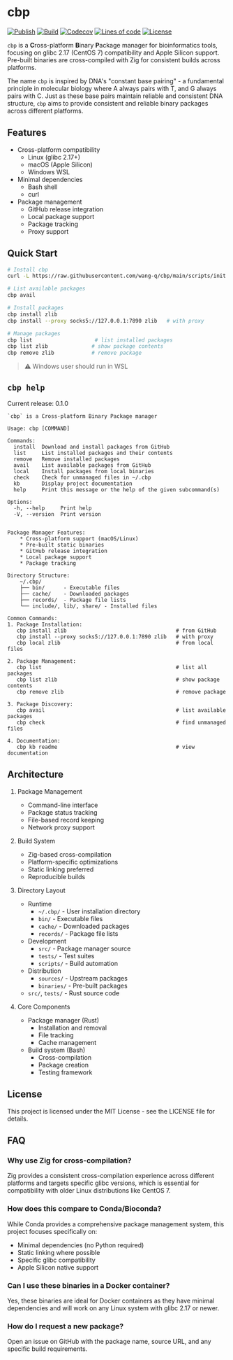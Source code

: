 # cbp

[![Publish](https://github.com/wang-q/cbp/actions/workflows/publish.yml/badge.svg)](https://github.com/wang-q/cbp/actions)
[![Build](https://github.com/wang-q/cbp/actions/workflows/build.yml/badge.svg)](https://github.com/wang-q/cbp/actions)
[![Codecov](https://img.shields.io/codecov/c/github/wang-q/cbp/main.svg)](https://codecov.io/github/wang-q/cbp?branch=main)
[![Lines of code](https://www.aschey.tech/tokei/github/wang-q/cbp)](https://github.com//wang-q/cbp)
[![License](https://img.shields.io/github/license/wang-q/builds)](https://github.com/wang-q/builds/blob/main/LICENSE)

`cbp` is a **C**ross-platform **B**inary **P**ackage manager for bioinformatics tools, focusing on
glibc 2.17 (CentOS 7) compatibility and Apple Silicon support. Pre-built binaries are cross-compiled
with Zig for consistent builds across platforms.

The name `cbp` is inspired by DNA's "constant base pairing" - a fundamental principle in molecular
biology where A always pairs with T, and G always pairs with C. Just as these base pairs maintain
reliable and consistent DNA structure, `cbp` aims to provide consistent and reliable binary packages
across different platforms.

## Features

* Cross-platform compatibility
  - Linux (glibc 2.17+)
  - macOS (Apple Silicon)
  - Windows WSL
* Minimal dependencies
  - Bash shell
  - curl
* Package management
  - GitHub release integration
  - Local package support
  - Package tracking
  - Proxy support

## Quick Start

```bash
# Install cbp
curl -L https://raw.githubusercontent.com/wang-q/cbp/main/scripts/init.sh | bash

# List available packages
cbp avail

# Install packages
cbp install zlib
cbp install --proxy socks5://127.0.0.1:7890 zlib   # with proxy

# Manage packages
cbp list                    # list installed packages
cbp list zlib              # show package contents
cbp remove zlib            # remove package
```

> ⚠️ Windows user should run in WSL

## `cbp help`

Current release: 0.1.0

```text
`cbp` is a Cross-platform Binary Package manager

Usage: cbp [COMMAND]

Commands:
  install  Download and install packages from GitHub
  list     List installed packages and their contents
  remove   Remove installed packages
  avail    List available packages from GitHub
  local    Install packages from local binaries
  check    Check for unmanaged files in ~/.cbp
  kb       Display project documentation
  help     Print this message or the help of the given subcommand(s)

Options:
  -h, --help     Print help
  -V, --version  Print version


Package Manager Features:
    * Cross-platform support (macOS/Linux)
    * Pre-built static binaries
    * GitHub release integration
    * Local package support
    * Package tracking

Directory Structure:
    ~/.cbp/
    ├── bin/      - Executable files
    ├── cache/    - Downloaded packages
    ├── records/  - Package file lists
    └── include/, lib/, share/ - Installed files

Common Commands:
1. Package Installation:
   cbp install zlib                                   # from GitHub
   cbp install --proxy socks5://127.0.0.1:7890 zlib   # with proxy
   cbp local zlib                                     # from local files

2. Package Management:
   cbp list                                           # list all packages
   cbp list zlib                                      # show package contents
   cbp remove zlib                                    # remove package

3. Package Discovery:
   cbp avail                                          # list available packages
   cbp check                                          # find unmanaged files

4. Documentation:
   cbp kb readme                                      # view documentation

```

## Architecture

1. Package Management
    * Command-line interface
    * Package status tracking
    * File-based record keeping
    * Network proxy support

2. Build System
    * Zig-based cross-compilation
    * Platform-specific optimizations
    * Static linking preferred
    * Reproducible builds

3. Directory Layout
    * Runtime
      - `~/.cbp/`  - User installation directory
      - `bin/`     - Executable files
      - `cache/`   - Downloaded packages
      - `records/` - Package file lists
    * Development
      - `src/`     - Package manager source
      - `tests/`   - Test suites
      - `scripts/` - Build automation
    * Distribution
      - `sources/` - Upstream packages
      - `binaries/` - Pre-built packages
    * `src/`, `tests/` - Rust source code

4. Core Components
    * Package manager (Rust)
      - Installation and removal
      - File tracking
      - Cache management
    * Build system (Bash)
      - Cross-compilation
      - Package creation
      - Testing framework

## License

This project is licensed under the MIT License - see the LICENSE file for details.

## FAQ

### Why use Zig for cross-compilation?

Zig provides a consistent cross-compilation experience across different platforms and targets
specific glibc versions, which is essential for compatibility with older Linux distributions like
CentOS 7.

### How does this compare to Conda/Bioconda?

While Conda provides a comprehensive package management system, this project focuses specifically
on:

- Minimal dependencies (no Python required)
- Static linking where possible
- Specific glibc compatibility
- Apple Silicon native support

### Can I use these binaries in a Docker container?

Yes, these binaries are ideal for Docker containers as they have minimal dependencies and will work
on any Linux system with glibc 2.17 or newer.

### How do I request a new package?

Open an issue on GitHub with the package name, source URL, and any specific build requirements.
